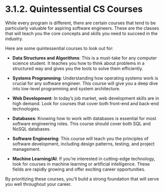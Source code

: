 # 3.1.2. Quintessential CS Courses

While every program is different, there are certain courses that tend to be particularly valuable for aspiring software engineers. These are the classes that will teach you the core concepts and skills you need to succeed in the industry.

Here are some quintessential courses to look out for:

- **Data Structures and Algorithms**: This is a must-take for any computer science student. It teaches you how to think about problems in a structured way and gives you the tools to solve them efficiently.

- **Systems Programming**: Understanding how operating systems work is crucial for any software engineer. This course will give you a deep dive into low-level programming and system architecture.

- **Web Development**: In today’s job market, web development skills are in high demand. Look for courses that cover both front-end and back-end technologies.

- **Databases**: Knowing how to work with databases is essential for most software engineering roles. This course should cover both SQL and NoSQL databases.

- **Software Engineering**: This course will teach you the principles of software development, including design patterns, testing, and project management.

- **Machine Learning/AI**: If you’re interested in cutting-edge technology, look for courses in machine learning or artificial intelligence. These fields are rapidly growing and offer exciting career opportunities.

By prioritizing these courses, you’ll build a strong foundation that will serve you well throughout your career.
